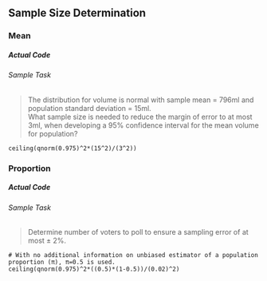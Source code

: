 ## Sample Size Determination
### Mean
##### Actual Code
###### Sample Task
>The distribution for volume is normal with sample mean = 796ml and population standard deviation = 15ml.</br>
What sample size is needed to reduce the margin of error to at most 3ml, when developing a 95% confidence interval for the mean volume for population?
```
ceiling(qnorm(0.975)^2*(15^2)/(3^2))
```
### Proportion
##### Actual Code
###### Sample Task
>Determine number of voters to poll to ensure a sampling error of at most ± 2%.
```
# With no additional information on unbiased estimator of a population proportion (π), π=0.5 is used.
ceiling(qnorm(0.975)^2*((0.5)*(1-0.5))/(0.02)^2)
```
